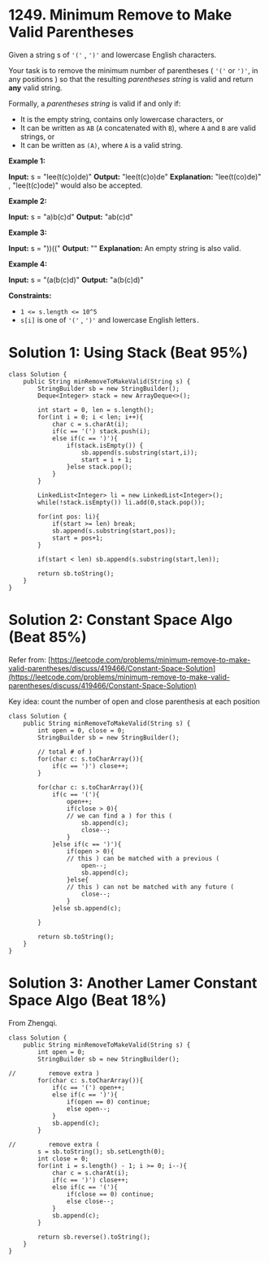 # 1249. Minimum Remove to Make Valid Parentheses
Given a string  s of `'('` , `')'` and lowercase English characters.

Your task is to remove the minimum number of parentheses ( `'('` or `')'`, in any positions ) so that the resulting  _parentheses string_  is valid and return  **any**  valid string.

Formally, a  _parentheses string_  is valid if and only if:

-   It is the empty string, contains only lowercase characters, or
-   It can be written as `AB` (`A` concatenated with `B`), where `A` and `B` are valid strings, or
-   It can be written as `(A)`, where `A` is a valid string.

**Example 1:**

**Input:** s = "lee(t(c)o)de)"
**Output:** "lee(t(c)o)de"
**Explanation:** "lee(t(co)de)" , "lee(t(c)ode)" would also be accepted.

**Example 2:**

**Input:** s = "a)b(c)d"
**Output:** "ab(c)d"

**Example 3:**

**Input:** s = "))(("
**Output:** ""
**Explanation:** An empty string is also valid.

**Example 4:**

**Input:** s = "(a(b(c)d)"
**Output:** "a(b(c)d)"

**Constraints:**

-   `1 <= s.length <= 10^5`
-   `s[i]` is one of `'('`  ,  `')'`  and lowercase English letters`.`

# Solution 1: Using Stack (Beat 95%)
```
class Solution {
    public String minRemoveToMakeValid(String s) {
        StringBuilder sb = new StringBuilder();
        Deque<Integer> stack = new ArrayDeque<>();
        
        int start = 0, len = s.length();
        for(int i = 0; i < len; i++){
            char c = s.charAt(i);
            if(c == '(') stack.push(i);
            else if(c == ')'){
                if(stack.isEmpty()) {
                    sb.append(s.substring(start,i));
                    start = i + 1;
                }else stack.pop();
            }
        }
        
        LinkedList<Integer> li = new LinkedList<Integer>();
        while(!stack.isEmpty()) li.add(0,stack.pop());
        
        for(int pos: li){
            if(start >= len) break;
            sb.append(s.substring(start,pos));
            start = pos+1;
        }
        
        if(start < len) sb.append(s.substring(start,len));
        
        return sb.toString();
    }
}
```

# Solution 2: Constant Space Algo (Beat 85%)
Refer from: [https://leetcode.com/problems/minimum-remove-to-make-valid-parentheses/discuss/419466/Constant-Space-Solution](https://leetcode.com/problems/minimum-remove-to-make-valid-parentheses/discuss/419466/Constant-Space-Solution)

Key idea: count the number of open and close parenthesis at each position
```
class Solution {
    public String minRemoveToMakeValid(String s) {
        int open = 0, close = 0;
        StringBuilder sb = new StringBuilder();
        
        // total # of )
        for(char c: s.toCharArray()){
            if(c == ')') close++;
        }
        
        for(char c: s.toCharArray()){
            if(c == '('){
                open++;
                if(close > 0){
                // we can find a ) for this (
                    sb.append(c);
                    close--;
                }
            }else if(c == ')'){
                if(open > 0){
                // this ) can be matched with a previous (
                    open--;
                    sb.append(c);
                }else{
                // this ) can not be matched with any future (
                    close--;
                }
            }else sb.append(c);
            
        }
        
        return sb.toString();
    }
}
```

# Solution 3: Another Lamer Constant Space Algo (Beat 18%)
From Zhengqi.
```
class Solution {
    public String minRemoveToMakeValid(String s) {
        int open = 0;
        StringBuilder sb = new StringBuilder();
        
//         remove extra )
        for(char c: s.toCharArray()){
            if(c == '(') open++;
            else if(c == ')'){
                if(open == 0) continue;
                else open--;
            }
            sb.append(c);
        }

//         remove extra (        
        s = sb.toString(); sb.setLength(0);
        int close = 0;
        for(int i = s.length() - 1; i >= 0; i--){
            char c = s.charAt(i);
            if(c == ')') close++;
            else if(c == '('){
                if(close == 0) continue;
                else close--;
            }
            sb.append(c);
        }
        
        return sb.reverse().toString();
    }
}
```
